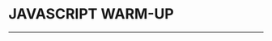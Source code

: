 # JAVASCRIPT WARM-UP
----------------------------------------------------------------------------------------------------------------------------------------------------------------------------------------------------------------------------